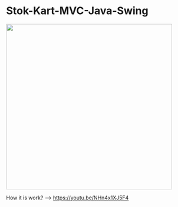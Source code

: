 # Stok-Kart-MVC-Java-Swing

<img src='https://user-images.githubusercontent.com/31772115/174458203-732efeb1-004c-482f-b9d7-08ed529ee66e.png' width='450px'>

How it is work? --> https://youtu.be/NHn4x1XJ5F4
